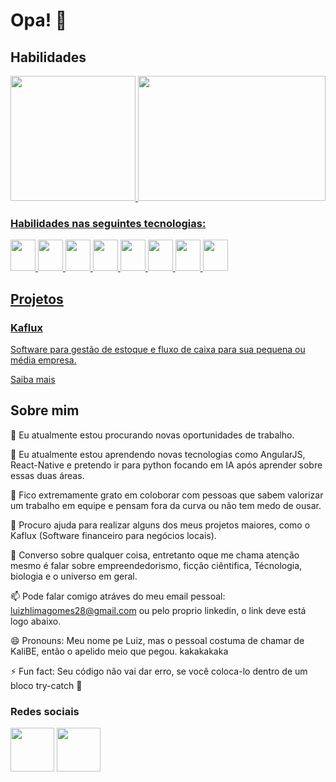 # Opa! 👋

## Habilidades

<div>
  <a href="https://github.com/K4L1B3">
  <img height="200em" src="https://github-readme-stats.vercel.app/api?username=K4L1B3&show_icons=true&theme=jolly&include_all_commits=true&count_private=true"/>
  <img height="200em" width="300em" src="https://github-readme-stats.vercel.app/api/top-langs/?username=K4L1B3&layout=compact&langs_count=16&theme=jolly"/>
</div>
  
  ### Habilidades nas seguintes tecnologias:

   <div style="display: inline_block">
     <img height="50em"  width="40em" src="https://cdn.jsdelivr.net/gh/devicons/devicon/icons/angularjs/angularjs-original.svg">
     <img height="50em"  width="40em" src="https://cdn.jsdelivr.net/gh/devicons/devicon/icons/javascript/javascript-original.svg">
     <img height="50em"  width="40em" src="https://cdn.jsdelivr.net/gh/devicons/devicon/icons/html5/html5-original.svg">
     <img height="50em"  width="40em" src="https://cdn.jsdelivr.net/gh/devicons/devicon/icons/css3/css3-original.svg">
     <img height="50em"  width="40em" src="https://cdn.jsdelivr.net/gh/devicons/devicon/icons/java/java-original.svg">
     <img height="50em"  width="40em" src="https://cdn.jsdelivr.net/gh/devicons/devicon/icons/mysql/mysql-original.svg">
     <img height="50em"  width="40em" src="https://cdn.jsdelivr.net/gh/devicons/devicon/icons/spring/spring-original.svg">
     <img height="50em"  width="40em" src="https://cdn.jsdelivr.net/gh/devicons/devicon/icons/linux/linux-original.svg">
     
  </div>
  

## Projetos
  
  ### Kaflux
  Software para gestão de estoque e fluxo de caixa para sua pequena ou média empresa.
  
  <a href="https://github.com/K4L1B3/kaflux">Saiba mais</a>

  
## Sobre mim


🔭 Eu atualmente estou procurando novas oportunidades de trabalho.

🌱 Eu atualmente estou aprendendo novas tecnologias como AngularJS, React-Native e pretendo ir para python focando em IA após aprender sobre essas duas áreas.

👯 Fico extremamente grato em coloborar com pessoas que sabem valorizar um trabalho em equipe e pensam fora da curva ou não tem medo de ousar.

🤔 Procuro ajuda para realizar alguns dos meus projetos maiores, como o Kaflux (Software financeiro para negócios locais).

💬 Converso sobre qualquer coisa, entretanto oque me chama atenção mesmo é falar sobre empreendedorismo, ficção ciêntifica, Técnologia, biologia e o universo em geral.

📫 Pode falar comigo atráves do meu email pessoal: luizhlimagomes28@gmail.com ou pelo proprio linkedin, o link deve está logo abaixo.

😄 Pronouns: Meu nome pe Luiz, mas o pessoal costuma de chamar de KaliBE, então o apelido meio que pegou. kakakakaka

⚡ Fun fact: Seu código não vai dar erro, se você coloca-lo dentro de um bloco try-catch 🤔


### Redes sociais

  <a href="https://www.linkedin.com/in/luiz-henrique-3903a618a/"><img height="70em" src="https://img.icons8.com/color/144/000000/linkedin.png"/></a> 
  <a href="https://www.instagram.com/k4l1b3/"><img height="70em"  src="https://img.icons8.com/fluent/240/000000/instagram-new.png"/></a>







